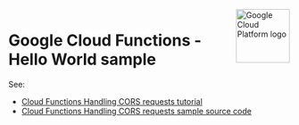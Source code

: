 <img src="https://avatars2.githubusercontent.com/u/2810941?v=3&s=96" alt="Google Cloud Platform logo" title="Google Cloud Platform" align="right" height="96" width="96"/>

# Google Cloud Functions - Hello World sample

See:

* [Cloud Functions Handling CORS requests tutorial][tutorial]
* [Cloud Functions Handling CORS requests sample source code][code]

[tutorial]: https://cloud.google.com/functions/docs/writing/http#handling_cors_requests
[code]: main.py
